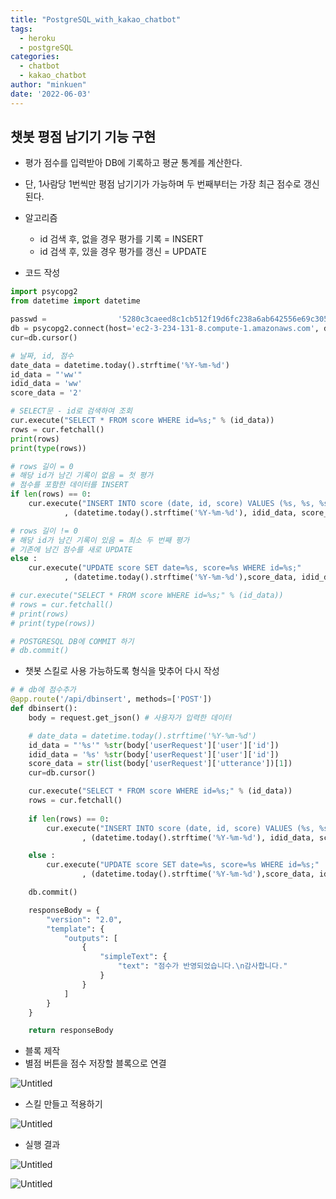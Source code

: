 ```yaml
---
title: "PostgreSQL_with_kakao_chatbot"
tags:
  - heroku
  - postgreSQL
categories:
  - chatbot
  - kakao_chatbot
author: "minkuen"
date: '2022-06-03'
---
```




## 챗봇 평점 남기기 기능 구현

- 평가 점수를 입력받아 DB에 기록하고 평균 통계를 계산한다.
- 단, 1사람당 1번씩만 평점 남기기가 가능하며 두 번째부터는 가장 최근 점수로 갱신된다.

- 알고리즘
    - id 검색 후, 없을 경우 평가를 기록 = INSERT
    - id 검색 후, 있을 경우 평가를 갱신 = UPDATE

- 코드 작성

```python
import psycopg2
from datetime import datetime

passwd =                '5280c3caeed8c1cb512f19d6fc238a6ab642556e69c3050ddfe232c4c4372d0e'
db = psycopg2.connect(host='ec2-3-234-131-8.compute-1.amazonaws.com', dbname='ec2-3-234-131-8.compute-1.amazonaws.com',user='ndurbfpbebgdrc',password= passwd,port=5432)
cur=db.cursor()

# 날짜, id, 점수 
date_data = datetime.today().strftime('%Y-%m-%d')
id_data = "'ww'"
idid_data = 'ww'
score_data = '2'

# SELECT문 - id로 검색하여 조회
cur.execute("SELECT * FROM score WHERE id=%s;" % (id_data))
rows = cur.fetchall()
print(rows)
print(type(rows))

# rows 길이 = 0 
# 해당 id가 남긴 기록이 없음 = 첫 평가
# 점수를 포함한 데이터를 INSERT
if len(rows) == 0:
    cur.execute("INSERT INTO score (date, id, score) VALUES (%s, %s, %s);"
            , (datetime.today().strftime('%Y-%m-%d'), idid_data, score_data) )

# rows 길이 != 0
# 해당 id가 남긴 기록이 있음 = 최소 두 번째 평가
# 기존에 남긴 점수를 새로 UPDATE
else :
    cur.execute("UPDATE score SET date=%s, score=%s WHERE id=%s;"
            , (datetime.today().strftime('%Y-%m-%d'),score_data, idid_data) )

# cur.execute("SELECT * FROM score WHERE id=%s;" % (id_data))
# rows = cur.fetchall()
# print(rows)
# print(type(rows))

# POSTGRESQL DB에 COMMIT 하기
# db.commit()
```

- 챗봇 스킬로 사용 가능하도록 형식을 맞추어 다시 작성

```python
# # db에 점수추가
@app.route('/api/dbinsert', methods=['POST'])
def dbinsert():
    body = request.get_json() # 사용자가 입력한 데이터

    # date_data = datetime.today().strftime('%Y-%m-%d')
    id_data = "'%s'" %str(body['userRequest']['user']['id'])
    idid_data = '%s' %str(body['userRequest']['user']['id'])
    score_data = str(list(body['userRequest']['utterance'])[1])
    cur=db.cursor()

    cur.execute("SELECT * FROM score WHERE id=%s;" % (id_data))
    rows = cur.fetchall()
    
    if len(rows) == 0:
        cur.execute("INSERT INTO score (date, id, score) VALUES (%s, %s, %s);"
                , (datetime.today().strftime('%Y-%m-%d'), idid_data, score_data) )

    else :
        cur.execute("UPDATE score SET date=%s, score=%s WHERE id=%s;"
                , (datetime.today().strftime('%Y-%m-%d'),score_data, idid_data) )

    db.commit()

    responseBody = {
        "version": "2.0",
        "template": {
            "outputs": [
                {
                    "simpleText": {
                        "text": "점수가 반영되었습니다.\n감사합니다."
                    }
                }
            ]
        }
    }

    return responseBody
```

- 블록 제작
- 별점 버튼을 점수 저장할 블록으로 연결

![Untitled](/images/PostgreSQL_with_kakao_chatbot/Untitled.png)

- 스킬 만들고 적용하기

![Untitled](/images/PostgreSQL_with_kakao_chatbot/Untitled%201.png)

- 실행 결과

![Untitled](/images/PostgreSQL_with_kakao_chatbot/Untitled%202.png)

![Untitled](/images/PostgreSQL_with_kakao_chatbot/Untitled%203.png)